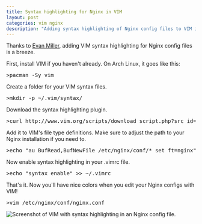 ```yaml
---
title: Syntax highlighting for Nginx in VIM
layout: post
categories: vim nginx
description: "Adding syntax highlighting of Nginx config files to VIM is a breeze. Here's how you do it."
---
```


Thanks to [Evan Miller](http://www.vim.org/scripts/script.php?script_id=1886), adding VIM syntax highlighting for Nginx config files is a breeze.

First, install VIM if you haven't already. On Arch Linux, it goes like this:

<pre>
>pacman -Sy vim
</pre>

Create a folder for your VIM syntax files.

<pre>
>mkdir -p ~/.vim/syntax/
</pre>

Download the syntax highlighting plugin.

<pre>
>curl http://www.vim.org/scripts/download_script.php?src_id=14376 -o ~/.vim/syntax/nginx.vim
</pre>

Add it to VIM's file type definitions. Make sure to adjust the path to your Nginx installation if you need to.

<pre>
>echo "au BufRead,BufNewFile /etc/nginx/conf/* set ft=nginx" >> ~/.vim/filetype.vim
</pre>

Now enable syntax highlighting in your .vimrc file.

<pre>
>echo "syntax enable" >> ~/.vimrc
</pre>

That's it. Now you'll have nice colors when you edit your Nginx configs with VIM!

<pre>
>vim /etc/nginx/conf/nginx.conf
</pre>

<p><img alt="Screenshot of VIM with syntax highlighting in an Nginx config file." src="{{site.url}}/assets/forposts/nginx-vim-colors.png" /></p>